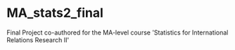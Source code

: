 # MA_stats2_final
Final Project co-authored for the MA-level course 'Statistics for International Relations Research II'
